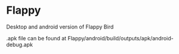 # Flappy
Desktop and android version of Flappy Bird

.apk file can be found at Flappy/android/build/outputs/apk/android-debug.apk
